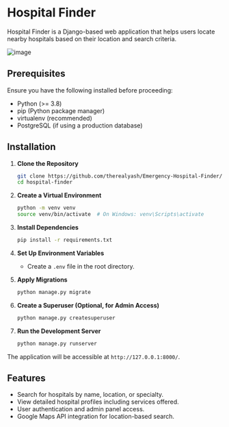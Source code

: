 # Hospital Finder

Hospital Finder is a Django-based web application that helps users locate nearby hospitals based on their location and search criteria.

![image](https://github.com/user-attachments/assets/06006849-9e9d-4ce8-9991-7c6a3d28a576)


## Prerequisites

Ensure you have the following installed before proceeding:

- Python (>= 3.8)
- pip (Python package manager)
- virtualenv (recommended)
- PostgreSQL (if using a production database)

## Installation

1. **Clone the Repository**
   ```sh
   git clone https://github.com/therealyash/Emergency-Hospital-Finder/
   cd hospital-finder
   ```

2. **Create a Virtual Environment**
   ```sh
   python -m venv venv
   source venv/bin/activate  # On Windows: venv\Scripts\activate
   ```

3. **Install Dependencies**
   ```sh
   pip install -r requirements.txt
   ```

4. **Set Up Environment Variables**
   - Create a `.env` file in the root directory.

5. **Apply Migrations**
   ```sh
   python manage.py migrate
   ```

6. **Create a Superuser (Optional, for Admin Access)**
   ```sh
   python manage.py createsuperuser
   ```

7. **Run the Development Server**
   ```sh
   python manage.py runserver
   ```

The application will be accessible at `http://127.0.0.1:8000/`.

## Features

- Search for hospitals by name, location, or specialty.
- View detailed hospital profiles including services offered.
- User authentication and admin panel access.
- Google Maps API integration for location-based search.


